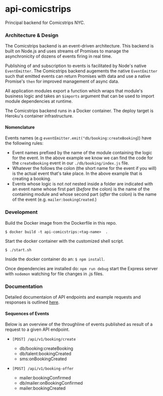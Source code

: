# api-comicstrips

Principal backend for Comicstrips NYC.

### Architecture & Design

The Comicstrips backend is an event-driven architecture. This backend is built on Node.js and uses streams of Promises to manage the asynchronicity of dozens of events firing in real time.

Publishing of and subscription to events is facilitated by Node's native `EventEmitter`. The Comicstrips backend augements the native `EventEmitter` such that emitted events can return Promises with data and use a native Promise's `then` for improved management of async data. 

All application modules export a function which wraps that module's business logic and takes an `$imports` argument that can be used to import module dependencies at runtime. 

The Comicstrips backend runs in a Docker container. The deploy target is Heroku's container infrastructure.

#### Nomenclature

Events names (e.g `eventEmitter.emit("db/booking:createBooking`)) have the following rules:
* Event names prefixed by the name of the module containing the logic for the event. In the above example we know we can find the code for the `createBooking` event in our `./db/booking/index.js` file.
* Whatever the follows the colon (the short name for the event if you will) is the actual event that's take place. In the above example that is creating a booking.
* Events whose logic is not *not* nested inside a folder are indicated with an event name whose first part (*before* the colon) is the name of the containing module and whose second part (*after* the colon) is the name of the event (e.g. `mailer:bookingCreated`.)

### Development

Build the Docker image from the Dockerfile in this repo.

`$ docker build -t api-comicstrips:<tag-name>  .`

Start the docker container with the customized shell script.

`$ ./start.sh`

Inside the docker container do an: `$ npm install`.

Once dependencies are installed do: `npm run debug` start the Express server with `nodemon` watching for file changes in .js files.
 
### Documentation
Detailed documentaion of API endpoints and example requests and responses is outlined [here](https://documenter.getpostman.com/view/347225/api-comicstrips/RVftjX3E
).

#### Sequences of Events

Below is an overview of the throughline of events published as result of a request to a given API endpoint.

* `[POST] /api/v1/booking/create`
  * db/booking:createBooking
  * db/talent:bookingCreated
  * sms:onBookingCreated 
  
*  `[POST] /api/v1/booking-offer`
    * mailer:bookingConfirmed
    * db/mailer:onBookingConfirmed
    * mailer:bookingCreated
  
